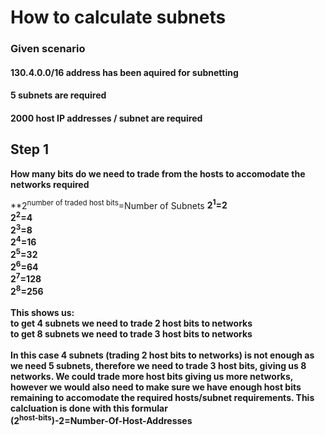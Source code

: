 # How to calculate subnets 
### Given scenario

#### 130.4.0.0/16 address has been aquired for subnetting
#### 5 subnets are required
#### 2000 host IP addresses / subnet are required

## Step 1 

**How many bits do we need to trade from the hosts to accomodate the networks required**

**2<sup>number of traded host bits</sup>=Number of Subnets
**2<sup>1</sup>=2**<br>
**2<sup>2</sup>=4**<br>
**2<sup>3</sup>=8**<br>
**2<sup>4</sup>=16**<br>
**2<sup>5</sup>=32**<br>
**2<sup>6</sup>=64**<br>
**2<sup>7</sup>=128**<br>
**2<sup>8</sup>=256**<br><br>
**This shows us:**<br>
**to get 4 subnets we need to trade 2 host bits to networks**<br> 
**to get 8 subnets we need to trade 3 host bits to networks**<br><br> 
**In this case 4 subnets (trading 2 host bits to networks) is not enough as we need 5 subnets, therefore we need to trade 3 host bits, giving us 8 networks. We could trade more host bits giving us more networks, however we would also need to make sure we have enough host bits remaining to accomodate the required hosts/subnet requirements. This calcluation is done with this formular**<br>
**(2<sup>host-bits</sup>)-2=Number-Of-Host-Addresses**<br> 

